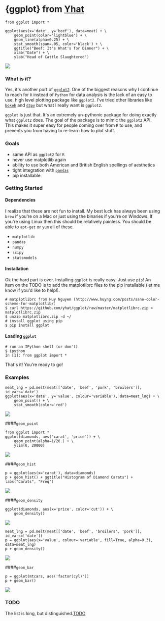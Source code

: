 # {ggplot} from [Yhat](http://yhathq.com)
```
from ggplot import *

ggplot(aes(x='date', y='beef'), data=meat) + \
    geom_point(color='lightblue') + \
    geom_line(alpha=0.25) + \
    stat_smooth(span=.05, color='black') + \
    ggtitle("Beef: It's What's for Dinner") + \
    xlab("Date") + \
    ylab("Head of Cattle Slaughtered")
```
<img src="public/img/ggplot_demo_beef.png" style="max-height: 300px">

### What is it?
Yes, it's another port of [`ggplot2`](https://github.com/hadley/ggplot2). One of the biggest reasons why I continue to reach for `R` instead of `Python` for data analysis is the lack of an easy to use, high level plotting package like `ggplot2`. I've tried other libraries like [`bokeh`](https://github.com/continuumio/bokeh) and [`d3py`](https://github.com/mikedewar/d3py) but what I really want is `ggplot2`.

`ggplot` is just that. It's an extremely un-pythonic package for doing exactly what `ggplot2` does. The goal of the package is to mimic the `ggplot2` API. This makes it super easy for people coming over from `R` to use, and prevents you from having to re-learn how to plot stuff.

### Goals
- same API as `ggplot2` for `R`
- never use matplotlib again
- ability to use both American and British English spellings of aesthetics
- tight integration with [`pandas`](https://github.com/pydata/pandas)
- pip installable

### Getting Started
#### Dependencies
I realize that these are not fun to install. My best luck has always been using `brew` if you're on a Mac
or just using the binaries if you're on Windows. If you're using Linux then this should be relatively
painless. You should be able to `apt-get` or `yum` all of these.
- `matplotlib`
- `pandas`
- `numpy`
- `scipy`
- `statsmodels`

#### Installation
Ok the hard part is over. Installing `ggplot` is really easy. Just use `pip`! An item on the TODO
is to add the matplotlibrc files to the pip installable (let me know if you'd like to help!).

    # matplotlibrc from Huy Nguyen (http://www.huyng.com/posts/sane-color-scheme-for-matplotlib/)
    $ curl https://github.com/yhat/ggplot/raw/master/matplotlibrc.zip > matplotlibrc.zip 
    $ unzip matplotlibrc.zip -d ~/
    # install ggplot using pip
    $ pip install ggplot

#### Loading `ggplot`

    # run an IPython shell (or don't)
    $ ipython
    In [1]: from ggplot import *
That's it! You're ready to go!

### Examples
```
meat_lng = pd.melt(meat[['date', 'beef', 'pork', 'broilers']], id_vars='date')
ggplot(aes(x='date', y='value', colour='variable'), data=meat_lng) + \
    geom_point() + \
    stat_smooth(color='red')
```
<img src="public/img/ggplot_meat.png">

####`geom_point`
```
from ggplot import *
ggplot(diamonds, aes('carat', 'price')) + \
    geom_point(alpha=1/20.) + \
    ylim(0, 20000)
```
<img src="public/img/diamonds_geom_point_alpha.png">

####`geom_hist`
```
p = ggplot(aes(x='carat'), data=diamonds)
p + geom_hist() + ggtitle("Histogram of Diamond Carats") + labs("Carats", "Freq") 
```
<img src="public/img/diamonds_carat_hist.png">

####`geom_density`
```
ggplot(diamonds, aes(x='price', color='cut')) + \
    geom_density()
```
<img src="public/img/geom_density_example.png">

```
meat_lng = pd.melt(meat[['date', 'beef', 'broilers', 'pork']], id_vars=['date'])
p = ggplot(aes(x='value', colour='variable', fill=True, alpha=0.3), data=meat_lng)
p + geom_density()
```
<img src="public/img/density_with_fill.png">

####`geom_bar`
```
p = ggplot(mtcars, aes('factor(cyl)'))
p + geom_bar()
```
<img src="public/img/mtcars_geom_bar_cyl.png">


### TODO
The list is long, but distinguished.[TODO](https://github.com/yhat/ggplot/blob/master/TODO.md)

